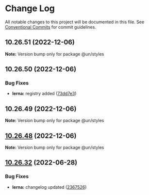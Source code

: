 # Change Log

All notable changes to this project will be documented in this file.
See [Conventional Commits](https://conventionalcommits.org) for commit guidelines.

## 10.26.51 (2022-12-06)

**Note:** Version bump only for package @un/styles





## 10.26.50 (2022-12-06)


### Bug Fixes

* **lerna:** registry added ([73dd7e3](https://github.com/carbon-design-system/carbon/commit/73dd7e367e91bc1a372aa7e3f841f7f24a1b6934))





## 10.26.49 (2022-12-06)

**Note:** Version bump only for package @un/styles





## [10.26.48](https://github.com/carbon-design-system/carbon/compare/@un/styles@10.26.47...@un/styles@10.26.48) (2022-12-06)

**Note:** Version bump only for package @un/styles





## [10.26.32](https://github.com/carbon-design-system/carbon/compare/@un/styles@10.26.31...@un/styles@10.26.32) (2022-06-28)


### Bug Fixes

* **lerna:** changelog updated ([2367526](https://github.com/carbon-design-system/carbon/commit/236752651f113088dc7bee3921e5c06213c1f72e))
